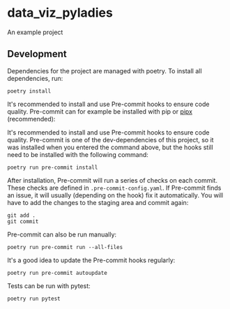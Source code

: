 # data_viz_pyladies

An example project

## Development

Dependencies for the project are managed with poetry. To install all dependencies, run:

```shell
poetry install
```

It's recommended to install and use Pre-commit hooks to ensure code quality. Pre-commit can for
example be installed with pip or [pipx](https://pypa.github.io/pipx/installation/) (recommended):

It's recommended to install and use Pre-commit hooks to ensure code quality. Pre-commit is one of
the dev-dependencies of this project, so it was installed when you entered the command above, but
the hooks still need to be installed with the following command:

```shell
poetry run pre-commit install
```

After installation, Pre-commit will run a series of checks on each commit. These checks are defined
in `.pre-commit-config.yaml`. If Pre-commit finds an issue, it will usually (depending on the hook)
fix it automatically. You will have to add the changes to the staging area and commit again:

```shell
git add .
git commit
```

Pre-commit can also be run manually:

```shell
poetry run pre-commit run --all-files
```

It's a good idea to update the Pre-commit hooks regularly:

```shell
poetry run pre-commit autoupdate
```

Tests can be run with pytest:

```shell
poetry run pytest
```
